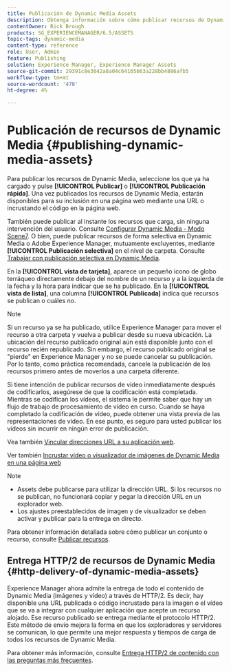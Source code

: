 ```yaml
---
title: Publicación de Dynamic Media Assets
description: Obtenga información sobre cómo publicar recursos de Dynamic Media, como vídeos e imágenes, incluido el envío HTTP/2 de dichos recursos.
contentOwner: Rick Brough
products: SG_EXPERIENCEMANAGER/6.5/ASSETS
topic-tags: dynamic-media
content-type: reference
role: User, Admin
feature: Publishing
solution: Experience Manager, Experience Manager Assets
source-git-commit: 29391c8e3042a8a04c64165663a228bb4886afb5
workflow-type: tm+mt
source-wordcount: '478'
ht-degree: 4%

---
```


# Publicación de recursos de Dynamic Media {#publishing-dynamic-media-assets}

Para publicar los recursos de Dynamic Media, seleccione los que ya ha cargado y pulse **[!UICONTROL Publicar]** o **[!UICONTROL Publicación rápida]**. Una vez publicados los recursos de Dynamic Media, estarán disponibles para su inclusión en una página web mediante una URL o incrustando el código en la página web.

También puede publicar al instante los recursos que carga, sin ninguna intervención del usuario. Consulte [Configurar Dynamic Media - Modo Scene7](config-dms7.md).
O bien, puede publicar recursos de forma selectiva en Dynamic Media o Adobe Experience Manager, mutuamente excluyentes, mediante **[!UICONTROL Publicación selectiva]** en el nivel de carpeta. Consulte [Trabajar con publicación selectiva en Dynamic Media](/help/assets/selective-publishing.md).

En la **[!UICONTROL vista de tarjeta]**, aparece un pequeño icono de globo terráqueo directamente debajo del nombre de un recurso y a la izquierda de la fecha y la hora para indicar que se ha publicado. En la **[!UICONTROL vista de lista]**, una columna **[!UICONTROL Publicada]** indica qué recursos se publican o cuáles no.

>[!NOTE]
>
>Si un recurso ya se ha publicado, utilice Experience Manager para mover el recurso a otra carpeta y vuelva a publicar desde su nueva ubicación. La ubicación del recurso publicado original aún está disponible junto con el recurso recién republicado. Sin embargo, el recurso publicado original se &quot;pierde&quot; en Experience Manager y no se puede cancelar su publicación. Por lo tanto, como práctica recomendada, cancele la publicación de los recursos primero antes de moverlos a una carpeta diferente.

Si tiene intención de publicar recursos de vídeo inmediatamente después de codificarlos, asegúrese de que la codificación está completada. Mientras se codifican los vídeos, el sistema le permite saber que hay un flujo de trabajo de procesamiento de vídeo en curso. Cuando se haya completado la codificación de vídeo, puede obtener una vista previa de las representaciones de vídeo. En ese punto, es seguro para usted publicar los vídeos sin incurrir en ningún error de publicación.

Vea también [Vincular direcciones URL a su aplicación web](linking-urls-to-yourwebapplication.md).

Ver también [Incrustar vídeo o visualizador de imágenes de Dynamic Media en una página web](embed-code.md)

>[!NOTE]
>
>* Assets debe publicarse para utilizar la dirección URL. Si los recursos no se publican, no funcionará copiar y pegar la dirección URL en un explorador web.
>* Los ajustes preestablecidos de imagen y de visualizador se deben activar y publicar para la entrega en directo.
>

Para obtener información detallada sobre cómo publicar un conjunto o recurso, consulte [Publicar recursos](manage-assets.md).

## Entrega HTTP/2 de recursos de Dynamic Media {#http-delivery-of-dynamic-media-assets}

Experience Manager ahora admite la entrega de todo el contenido de Dynamic Media (imágenes y vídeo) a través de HTTP/2. Es decir, hay disponible una URL publicada o código incrustado para la imagen o el vídeo que se va a integrar con cualquier aplicación que acepte un recurso alojado. Ese recurso publicado se entrega mediante el protocolo HTTP/2. Este método de envío mejora la forma en que los exploradores y servidores se comunican, lo que permite una mejor respuesta y tiempos de carga de todos los recursos de Dynamic Media.

Para obtener más información, consulte [Entrega HTTP/2 de contenido con las preguntas más frecuentes](/help/sites-administering/scene7-http2faq.md).
